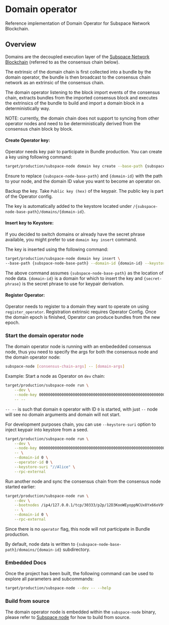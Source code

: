 # Domain operator

Reference implementation of Domain Operator for Subspace Network Blockchain.

## Overview

Domains are the decoupled execution layer of the [Subspace Network Blockchain](https://subspace.network) (referred to as the consensus chain below).

The extrinsic of the domain chain is first collected into a bundle by the domain operator, the bundle is then broadcast to the consensus chain network as an extrinsic of the consensus chain.

The domain operator listening to the block import events of the consensus chain, extracts bundles from the imported consensus block and executes the extrinsics of the bundle to build and import a domain block in a deterministically way.

NOTE: currently, the domain chain does not support to syncing from other operator nodes and need to be deterministically derived from the consensus chain block by block.

#### Create Operator key:
Operator needs key pair to participate in Bundle production.
You can create a key using following command:
```bash
target/production/subspace-node domain key create --base-path {subspace-node-base-path} --domain-id {domain-id}
```

Ensure to replace `{subspace-node-base-path}` and `{domain-id}` with the path to your node, and the domain ID value you want to become an operator on.

Backup the key. Take `Public key (hex)` of the keypair. The public key is part of the Operator config.

The key is automatically added to the keystore located under `/{subspace-node-base-path}/domains/{domain-id}`. 

#### Insert key to Keystore:
If you decided to switch domains or already have the secret phrase available, you might prefer to use `domain key insert` command.

The key is inserted using the following command:
```bash
target/production/subspace-node domain key insert \
--base-path {subspace-node-base-path} --domain-id {domain-id} --keystore-suri {secret-phrase}
```

The above command assumes `{subspace-node-base-path}` as the location of node data. `{domain-id}` is a domain for which to insert the key and `{secret-phrase}` is the secret phrase to use for keypair derivation.

#### Register Operator:
Operator needs to register to a domain they want to operate on using `register_operator`. Registration extrinsic requires Operator Config.
Once the domain epoch is finished, Operator can produce bundles from the new epoch.

### Start the domain operator node

The domain operator node is running with an embededded consensus node, thus you need to specify the args for both the consensus node and the domain operator node:

```bash
subspace-node [consensus-chain-args] -- [domain-args]
```

Example:
Start a node as Operator on `dev` chain:
```bash
target/production/subspace-node run \
    --dev \
    --node-key 0000000000000000000000000000000000000000000000000000000000000001 \
    -- --
```

`-- --` is such that domain `0` operator with ID `0` is started, with just `--` node will see no domain arguments and domain will not start.

For development purposes chain, you can use `--keystore-suri` option to inject keypair into keystore from a seed.
```bash
target/production/subspace-node run \
    --dev \
    --node-key 0000000000000000000000000000000000000000000000000000000000000001 \
    -- \
    --domain-id 0 \
    --operator-id 0 \
    --keystore-suri "//Alice" \
    --rpc-external
```

Run another node and sync the consensus chain from the consensus node started earlier:
```bash
target/production/subspace-node run \
    --dev \
    --bootnodes /ip4/127.0.0.1/tcp/30333/p2p/12D3KooWEyoppNCUx8Yx66oV9fJnriXwCcXwDDUA2kj6vnc6iDEp \
    -- \
    --domain-id 0 \
    --rpc-external
```
Since there is no `operator` flag, this node will not participate in Bundle production.

By default, node data is written to `{subspace-node-base-path}/domains/{domain-id}` subdirectory.

### Embedded Docs

Once the project has been built, the following command can be used to explore all parameters and subcommands:

```bash
target/production/subspace-node --dev -- --help
```

### Build from source

The domain operator node is embedded within the `subspace-node` binary, please refer to [Subspace node](../crates/subspace-node/README.md) for how to build from source.